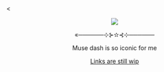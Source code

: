 <<p align="center">
  <img src="https://github.com/user-attachments/assets/6aac25f9-62d9-41ec-885e-30f111a9d66f">
</p>
<p align="center">«──────⊹⊱✫⊰⊹──────</p>
<p align="center">Muse dash is so iconic for me</p>
<p align="center">
  <a href="">Links are still wip</a>
</p>
